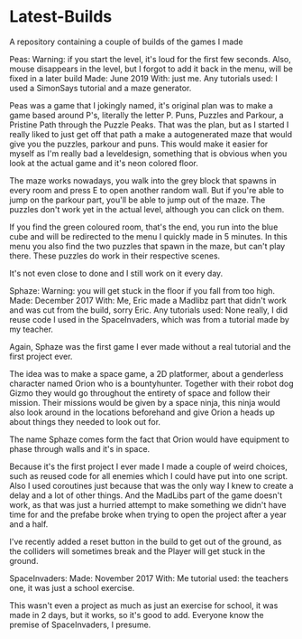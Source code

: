 # Latest-Builds
A repository containing a couple of builds of the games I made

Peas: 
Warning: if you start the level, it's loud for the first few seconds. 
    Also, mouse disappears in the level, but I forgot to add it back in the menu, will be fixed in a later build
Made: June 2019
With: just me.
Any tutorials used: I used a SimonSays tutorial and a maze generator.

Peas was a game that I jokingly named, it's original plan was to make a game based around P's, literally the letter P.
Puns, Puzzles and Parkour, a Pristine Path through the Puzzle Peaks. 
That was the plan, but as I started I really liked to just get off that path a make a autogenerated maze that would give you the puzzles, parkour and puns. 
This would make it easier for myself as I'm really bad a leveldesign, something that is obvious when you look at the actual game and it's neon colored floor.

The maze works nowadays, you walk into the grey block that spawns in every room and press E to open another random wall. But if you're able to jump on the parkour part, you'll be able to jump out of the maze. The puzzles don't work yet in the actual level, although you can click on them.

If you find the green coloured room, that's the end, you run into the blue cube and will be redirected to the menu I quickly made in 5 minutes. In this menu you also find the two puzzles that spawn in the maze, but can't play there. These puzzles do work in their respective scenes.

It's not even close to done and I still work on it every day.


Sphaze: 
Warning: you will get stuck in the floor if you fall from too high.
Made: December 2017
With: Me, Eric made a Madlibz part that didn't work and was cut  from the build, sorry Eric.
Any tutorials used: None really, I did reuse code I used in the SpaceInvaders, which was from a tutorial made by my teacher.

Again, Sphaze was the first game I ever made without a real tutorial and the first project ever.

The idea was to make a space game, a 2D platformer, about a genderless character named Orion who is a bountyhunter. Together with their robot dog Gizmo they would go throughout the entirety of space and follow their mission.
Their missions would be given by a space ninja, this ninja would also look around in the locations beforehand and give Orion a heads up about things they needed to look out for.

The name Sphaze comes form the fact that Orion would have equipment to phase through walls and it's in space.

Because it's the first project I ever made I made a couple of weird choices, such as reused code for all enemies which I could have put into one script. Also I used coroutines just because that was the only way I knew to create a delay and a lot of other things.
And the MadLibs part of the game doesn't work, as that was just a hurried attempt to make something we didn't have time for and the prefabe broke when trying to open the project after a year and a half.

I've recently added a reset button in the build to get out of the ground, as the colliders will sometimes break and the Player will get stuck in the ground.


SpaceInvaders:
Made: November 2017
With: Me
tutorial used: the teachers one, it was just a school exercise.

This wasn't even a project as much as just an exercise for school, it was made in 2 days, but it works, so it's good to add.
Everyone know the premise of SpaceInvaders, I presume.
